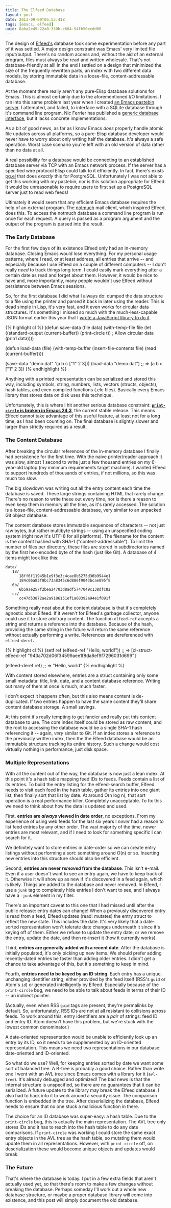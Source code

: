```yaml
---
title: The Elfeed Database
layout: post
date: 2013-09-09T05:53:41Z
tags: [emacs, elfeed]
uuid: 8aba2e49-22a0-330b-e664-54fb50ecdd00
---
```


The design of [Elfeed's][elfeed] database took some experimentation
before any part of it was settled. A major design constraint was
Emacs' very limited file input/output. There's no random access and,
without the aid of an external program, files must always be read and
written wholesale. That's not database-friendly at all! In the end I
settled on a design that minimized the size of the frequently
rewritten parts, an index with two different data models, by storing
immutable data in a loose-file, content-addressable database.

At the moment there really aren't any pure-Elisp database solutions
for Emacs. This is almost certainly due to the aforementioned I/O
limitations. I ran into this same problem last year when I created
[an Emacs pastebin server][pastebin]. I attempted, and failed, to
interface with a SQLite database through it's command line program.
Nic Ferrier has published a [generic database interface][emacs-db],
but it lacks concrete implementations.

As a bit of good news, as far as I know Emacs *does* properly handle
atomic file updates across all platforms, so a pure-Elisp database
developer would never have to worry about only writing half the
database. It's always a safe operation. Worst case scenario you're
left with an old version of data rather than no data at all.

A real possibility for a database would be connecting to an
established database server via TCP with an Emacs network process. If
the server has a specified wire protocol Elisp could talk to it
efficiently. In fact, there's exists [pg.el][pg] that does *exactly*
this for PostgreSQL. Unfortunately I was not able to get this working
with my pastebin, nor is this solution appropriate for Elfeed. It
would be unreasonable to require users to first set up a PostgreSQL
server just to read web feeds!

Ultimately it would seem that any efficient Emacs database requires
the help of an external program. The [notmuch][notmuch] mail client,
which inspired Elfeed, does this. To access the notmuch database a
command line program is run once for each request. A query is passed
as a program argument and the output of the program is parsed into the
result.

### The Early Database

For the first few days of its existence Elfeed only had an in-memory
database. Closing Emacs would lose everything. For my personal usage
patterns, where I read, or at least address, all entries that arrive
-- and especially because I use Elfeed on a couple of different
computers -- I don't really *need* to track things long term. I could
easily mark everything after a certain date as read and forget about
them. However, it would be nice to have and, more importantly, many
people wouldn't use Elfeed without persistence between Emacs sessions.

So, for the first database I did what I always do: dumped the data
structure to a file using the printer and parsed it back in later
using the reader. This is dead simple in Lisp, it's very fast, and it
even works for circular data structures. It's something I missed so
much with the much-less-capable JSON format earlier this year that I
[wrote a JavaScript library to do it][resurrectjs].

{% highlight cl %}
(defun save-data (file data)
  (with-temp-file file
    (let ((standard-output (current-buffer))
          (print-circle t))  ; Allow circular data
      (prin1 data))))

(defun load-data (file)
  (with-temp-buffer
    (insert-file-contents file)
    (read (current-buffer))))

(save-data "demo.dat" '(a b c ["1" 2 3]))
(load-data "demo.dat")
;; => (a b c ["1" 2 3])
{% endhighlight %}

Anything with a printed representation can be serialized and stored
this way, including symbols, string, numbers, lists, vectors (structs,
objects), hash tables, and even compiled functions (.elc files).
Basically every Emacs library that stores data on disk uses this
technique.

Unfortunately, this is where I hit another serious database
constraint: [**`print-circle` is broken in Emacs 24.3**][bug15190],
the current stable release. This means Elfeed cannot take advantage of
this useful feature, at least not for a long time, as I had been
counting on. The final database is slightly slower and larger than
strictly required as a result.

### The Content Database

After breaking the circular references of the in-memory database I
finally had persistence for the first time. With the naive
printer/reader approach it was slow, almost 1 second to write just a
few thousand entries on my 6-year-old laptop (my minimum requirements
target machine). I wanted Elfeed to support hundreds of thousands of
entries, if not millions, so this was much too slow.

The big slowdown was writing out all the entry content each time the
database is saved. These large strings containing HTML that rarely
change. There's no reason to write these out every time, nor is there
a reason to even keep them in memory all the time, as it's rarely
accessed. The solution is a loose-file, content-addressable database,
very similar to an unpacked Git object database.

The content database stores immutable sequences of characters -- not
just raw bytes, but rather multibyte strings -- using an unspecified
coding system (right now it's UTF-8 for all platforms). The filename
for the content is the content hashed with SHA-1
("content-addressable"). To limit the number of files per directory,
these files are stored in subdirectories named by the first
hex-encoded byte of the hash (just like Git). A database of 4 items
might look like this:

    data/
       18/
          18ff6f11945b1e9f3e3c4cae8b5275d36b9944e1
          184c06a83f0bc73a8345c6d886f9043bcae095f8
       6b/
          6b59ae257f2bea24703d8adf5747049c138dfc82
       cc/
          cc47d53872ae2a9186151ef1a68392a94e1f091f

Something really neat about the content database is that it's
completely agnostic about Elfeed. If it weren't for Elfeed's garbage
collector, anyone could use it to store arbitrary content. The
function `elfeed-ref` accepts a string and returns a reference into
the database. Because of the hash, providing the same string in the
future will return the same reference without actually performing a
write. References are dereferenced with `elfeed-deref`.

{% highlight cl %}
(setf ref (elfeed-ref "Hello, world!"))
;; => [cl-struct-elfeed-ref "943a702d06f34599aee1f8da8ef9f7296031d699"]

(elfeed-deref ref)
;; => "Hello, world"
{% endhighlight %}

With content stored elsewhere, entries are a struct containing only
some small metadata: title, link, date, and a content database
reference. Writing out many of them at once is much, much faster.

I don't expect it happens often, but this also means content is
de-duplicated. If two entries happen to have the same content they'll
share content database storage. A small savings.

At this point it's really tempting to get fancier and really put this
content database to use. The core index itself could be stored as raw
content, and the root to accessing the database would be a single
SHA-1 hash referencing it -- again, *very* similar to Git. If an index
stores a reference to the previously written index, then the the
Elfeed database would be an immutable structure tracking its entire
history. Such a change would cost virtually nothing in performance,
just disk space.

### Multiple Representations

With all the content out of the way, the database is now just a lean
index. At this point it's a hash table mapping feed IDs to feeds.
Feeds contain a list of its entries. To build the entry listing for
the elfeed-search buffer, Elfeed needs to visit each feed in the hash
table, gather its entries into one giant list, then finally sort that
list by date. At around O(n log n), that sort operation is a real
performance killer. Completely unacceptable. To fix this we need to
think about how the data is updated and used.

First, **entries are *always* viewed in date order**, no exceptions.
From my experience of using web feeds for the last six years I *never*
had a reason to list feed entries by any other order. The vast
majority of the time, newer entries are most relevant, and if I need
to look for something specific I can search for it.

We definitely want to store entries in date-order so we can create
entry listings without performing a sort: something around O(n) or so.
Inserting new entries into this structure should also be efficient.

Second, **entries are never *removed* from the database**. This isn't
e-mail. Even if a user doesn't want to see an entry again, we have to
keep track of it. Otherwise it will show up as new if it's discovered
in a feed again, which is likely. Things are added to the database and
never removed. In Elfeed, I use a `junk` tag to completely hide
entries I don't want to see, and I always have a `-junk` element in my
filter.

There's an important caveat to this one that I had missed until after
the public release: entry dates can change! When a previously
discovered entry is read from a feed, Elfeed updates (read: mutates)
the entry struct to reflect the new state. This includes the date.
It's very likely that a date-sorted representation won't tolerate date
changes underneath it since it's keying off of them. Either we refuse
to update the entry date, or we remove the entry, update the date, and
then re-insert it (how it currently works).

Third, **entries are generally added with a recent date**. After the
database is initially populated, it's only picking up new items. We
should prefer adding recently-dated entries be faster than adding
older entries. I didn't get a chance to take advantage of this, but
it's something to keep in mind.

Fourth, **entries need to be keyed by an ID string**. Each entry has a
unique, unchanging identifier string, either provided by the feed
itself (RSS's `guid` or Atom's `id`) or generated intelligently by
Elfeed. Especially because of the `print-circle` bug, we need to be
able to talk about feeds in terms of their ID -- an indirect pointer.

(Actually, even when RSS `guid` tags are present, they're permalinks
by default. So, unfortunately, RSS IDs are not at all resistant to
collisions across feeds. To work around this, entry identifiers are a
*pair* of strings: feed ID and entry ID. Atom doesn't have this
problem, but we're stuck with the lowest common denominator.)

A date-oriented representation would be unable to efficiently look up
an entry by its ID, so it needs to be supplemented by an ID-oriented
representation. This means we need two representations in our
database: date-oriented and ID-oriented.

So what do we use? Well, for keeping entries sorted by date we want
some sort of balanced tree. A B-tree is probably a good choice. Rather
than write one I went with an AVL tree since Emacs comes with a
library for it (`avl-tree`). It's already debugged and optimized! The
bad news is that the internal structure is unspecified, so there are
no guarantees that it can be serialized. A future update to the
library may break the Elfeed database. I also had to hack into it to
work around a security issue. The comparison function is embedded in
the tree. After deserializing the database, Elfeed needs to ensure
that no one stuck a malicious function in there.

The choice for an ID database was super-easy: a hash table. Due to the
`print-circle` bug, this is actually the main representation. The AVL
tree only stores IDs and it has to reach into the hash table to do any
date comparisons. If `print-circle` was working I could store the same
exact entry objects in the AVL tree as the hash table, so mutating
them would update them in all representations. However, with
`print-circle` off, on deserialization these would become unique
objects and updates would break.

### The Future

That's where the database is today. I put in a few extra fields that
aren't actually used yet, so that there's room to make a few changes
without breaking the database. Perhaps someday I'll work out a whole
new database structure, or maybe a proper database library will come
into existence, and this post will simply document the old database.


[elfeed]: /blog/2013/09/04/
[emacs-db]: https://github.com/nicferrier/emacs-db
[pastebin]: /blog/2012/12/29/
[simple-httpd]: /blog/2012/08/20/
[pg]: http://www.online-marketwatch.com/pgel/pg.html
[notmuch]: http://notmuchmail.org/
[resurrectjs]: /blog/2013/03/28/
[bug15190]: http://lists.gnu.org/archive/html/bug-gnu-emacs/2013-08/msg00860.html
